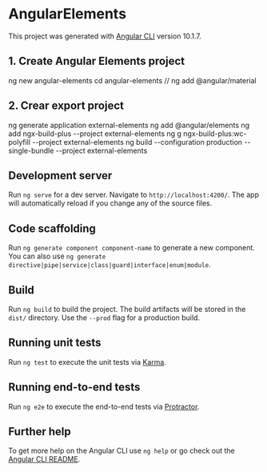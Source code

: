 # AngularElements

This project was generated with [Angular CLI](https://github.com/angular/angular-cli) version 10.1.7.

## 1. Create Angular Elements project

ng new angular-elements
cd angular-elements
// ng add @angular/material

## 2. Crear export project

ng generate application external-elements
ng add @angular/elements
ng add ngx-build-plus --project external-elements
ng g ngx-build-plus:wc-polyfill --project external-elements
ng build --configuration production --single-bundle --project external-elements

## Development server

Run `ng serve` for a dev server. Navigate to `http://localhost:4200/`. The app will automatically reload if you change any of the source files.

## Code scaffolding

Run `ng generate component component-name` to generate a new component. You can also use `ng generate directive|pipe|service|class|guard|interface|enum|module`.

## Build

Run `ng build` to build the project. The build artifacts will be stored in the `dist/` directory. Use the `--prod` flag for a production build.

## Running unit tests

Run `ng test` to execute the unit tests via [Karma](https://karma-runner.github.io).

## Running end-to-end tests

Run `ng e2e` to execute the end-to-end tests via [Protractor](http://www.protractortest.org/).

## Further help

To get more help on the Angular CLI use `ng help` or go check out the [Angular CLI README](https://github.com/angular/angular-cli/blob/master/README.md).
